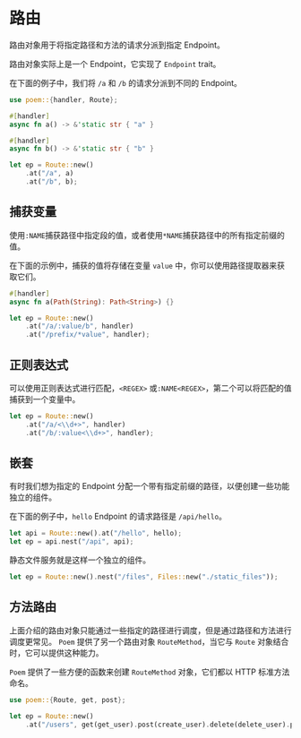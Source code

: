 # 路由

路由对象用于将指定路径和方法的请求分派到指定 Endpoint。

路由对象实际上是一个 Endpoint，它实现了 `Endpoint` trait。

在下面的例子中，我们将 `/a` 和 `/b` 的请求分派到不同的 Endpoint。

```rust
use poem::{handler, Route};

#[handler]
async fn a() -> &'static str { "a" }

#[handler]
async fn b() -> &'static str { "b" }

let ep = Route::new()
    .at("/a", a)
    .at("/b", b);
```

## 捕获变量

使用`:NAME`捕获路径中指定段的值，或者使用`*NAME`捕获路径中的所有指定前缀的值。

在下面的示例中，捕获的值将存储在变量 `value` 中，你可以使用路径提取器来获取它们。

```rust
#[handler]
async fn a(Path(String): Path<String>) {} 

let ep = Route::new()
    .at("/a/:value/b", handler)
    .at("/prefix/*value", handler);
```

## 正则表达式

可以使用正则表达式进行匹配，`<REGEX>` 或`:NAME<REGEX>`，第二个可以将匹配的值捕获到一个变量中。

```rust
let ep = Route::new()
    .at("/a/<\\d+>", handler)
    .at("/b/:value<\\d+>", handler);
```

## 嵌套

有时我们想为指定的 Endpoint 分配一个带有指定前缀的路径，以便创建一些功能独立的组件。

在下面的例子中，`hello` Endpoint 的请求路径是 `/api/hello`。

```rust
let api = Route::new().at("/hello", hello);
let ep = api.nest("/api", api);
```

静态文件服务就是这样一个独立的组件。

```rust
let ep = Route::new().nest("/files", Files::new("./static_files"));
```

## 方法路由

上面介绍的路由对象只能通过一些指定的路径进行调度，但是通过路径和方法进行调度更常见。 `Poem` 提供了另一个路由对象 `RouteMethod`，当它与 `Route` 对象结合时，它可以提供这种能力。

`Poem` 提供了一些方便的函数来创建 `RouteMethod` 对象，它们都以 HTTP 标准方法命名。

```rust
use poem::{Route, get, post};

let ep = Route::new()
    .at("/users", get(get_user).post(create_user).delete(delete_user).put(update_user));
```
